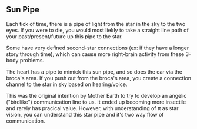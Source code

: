 ## Sun Pipe

Each tick of time, there is a pipe of light from the star in the sky to the two eyes. If you were to die, you would most liekly to take a straight line path of your past/present/future up this pipe to the star. 

Some have very defined second-star connections (ex: if they have a longer story through time), which can cause more right-brain activity from these 3-body problems. 

The heart has a pipe to mimick this sun pipe, and so does the ear via the broca's area. If you push out from the broca's area, you create a connection channel to the star in sky based on hearing/voice. 

This was the original intention by Mother Earth to try to develop an angelic ("birdlike") communication line to us. It ended up becoming more insectile and rarely has pracical value. However, with understanding of π as star vision, you can understand this star pipe and it's two way flow of communication.